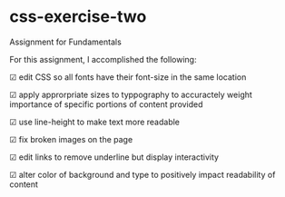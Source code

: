 # css-exercise-two
Assignment for Fundamentals

For this assignment, I accomplished the following:

☑ edit CSS so all fonts have their font-size in the same location <p>
☑ apply approrpriate sizes to typpography to accuractely weight importance of specific portions of content provided <p>
☑ use line-height to make text more readable <p>
☑ fix broken images on the page <p>
☑ edit links to remove underline but display interactivity <p>
☑ alter color of background and type to positively impact readability of content <p>

  
